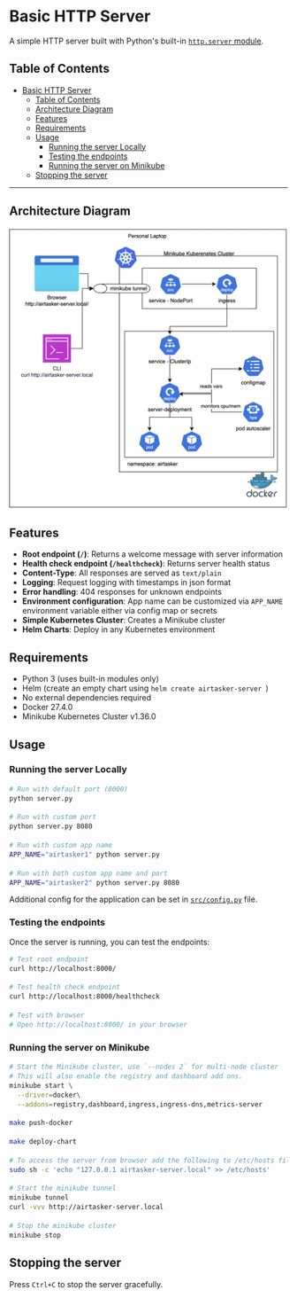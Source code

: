 # Basic HTTP Server

A simple HTTP server built with Python's built-in [`http.server` module](https://docs.python.org/3/library/http.server.html).

## Table of Contents

- [Basic HTTP Server](#basic-http-server)
  - [Table of Contents](#table-of-contents)
  - [Architecture Diagram](#architecture-diagram)
  - [Features](#features)
  - [Requirements](#requirements)
  - [Usage](#usage)
    - [Running the server Locally](#running-the-server-locally)
    - [Testing the endpoints](#testing-the-endpoints)
    - [Running the server on Minikube](#running-the-server-on-minikube)
  - [Stopping the server](#stopping-the-server)

---

## Architecture Diagram 
![](/docs/airtasker-architecture.png)

## Features

- **Root endpoint (`/`)**: Returns a welcome message with server information
- **Health check endpoint (`/healthcheck`)**: Returns server health status
- **Content-Type**: All responses are served as `text/plain`
- **Logging**: Request logging with timestamps in json format
- **Error handling**: 404 responses for unknown endpoints
- **Environment configuration**: App name can be customized via `APP_NAME` environment variable either via config map or secrets
- **Simple Kubernetes Cluster**: Creates a Minikube cluster
- **Helm Charts**: Deploy in any Kubernetes environment

## Requirements

- Python 3 (uses built-in modules only)
- Helm (create an empty chart using `helm create airtasker-server `)
- No external dependencies required
- Docker 27.4.0
- Minikube Kubernetes Cluster v1.36.0

## Usage

### Running the server Locally

```bash
# Run with default port (8000)
python server.py

# Run with custom port
python server.py 8080

# Run with custom app name
APP_NAME="airtasker1" python server.py

# Run with both custom app name and port
APP_NAME="airtasker2" python server.py 8080
```

Additional config for the application can be set in [`src/config.py`](src/config.py) file. 

### Testing the endpoints

Once the server is running, you can test the endpoints:

```bash
# Test root endpoint
curl http://localhost:8000/

# Test health check endpoint
curl http://localhost:8000/healthcheck

# Test with browser
# Open http://localhost:8000/ in your browser
```

### Running the server on Minikube

```bash
# Start the Minikube cluster, use `--nodes 2` for multi-node cluster
# This will also enable the registry and dashboard add ons.
minikube start \
  --driver=docker\
  --addons=registry,dashboard,ingress,ingress-dns,metrics-server 

make push-docker

make deploy-chart

# To access the server from browser add the following to /etc/hosts file on your machine (need root permissions)
sudo sh -c 'echo "127.0.0.1 airtasker-server.local" >> /etc/hosts'

# Start the minikube tunnel
minikube tunnel
curl -vvv http://airtasker-server.local

# Stop the minikube cluster 
minikube stop
```

## Stopping the server

Press `Ctrl+C` to stop the server gracefully.